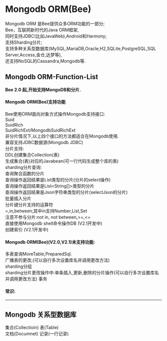 Mongodb ORM(Bee)
=========
Mongodb ORM 是Bee提供众多ORM功能的一部分;  
Bee，互联网新时代的Java ORM框架,  
同时支持JDBC(比如JavaWeb),Android和Harmony;  
支持Sharding分片;  
支持多种关系型数据库(MySQL,MariaDB,Oracle,H2,SQLite,PostgreSQL,SQL Server,Access,金仓,达梦等),  
还支持NoSQL的Cassandra,Mongodb等.  


## Mongodb ORM-Function-List
**Bee 2.0 起,开始支持MongoDB和分片.**  
#### Mongodb ORM(Bee)支持功能  
Bee使用ORM面向对象方式操作Mongodb支持接口:  
Suid  
SuidRich  
SuidRichExt/MongodbSuidRichExt  
非分片情况下,以上四个接口的方法都适合在Mongodb使用.  
兼容支持JDBC数据源(Mongodb JDBC)  
分片支持:  
DDL创建集合Collection(表)  
生成集合(表)对应的Javabean(可一行代码生成整个库的表)  
sharding分片查询:  
  查询聚合函数的分片  
  查询操作返回结果是List<T>类型的分片(分片的select操作)  
  查询操作返回结果是List<String[]>类型的分片  
  查询操作返回结果是Json字符串类型的分片(selectJson的分片)  
批量插入分片  
分片键分片支持的运算符  
=,in,between;其中in支持Number,List,Set  
    注意不参与分片:not in, not between,>=,<=  
直接使用Mongodb shell命令操作DB (V2.1开发中)  
创建索引 (V2.1开发中)  


#### Mongodb ORM(Bee)(V2.0,V2.1)未支持功能:  
多表查询MoreTable,PreparedSql.  
广播表的更改;(可以自行多次设置库名并调用更改方法)  
sharding分组  
sharding分片更改操作中:单条插入,更新,删除的分片操作(可以自行多次设置库名并调用更改方法) 
事务  

#### 常识:  
 -------------------------------  
 Mongodb             关系型数据库  
 -------------------------------  
集合(Collectioin)     表(Table)  
文档(Documnet)        记录(一行记录)  


